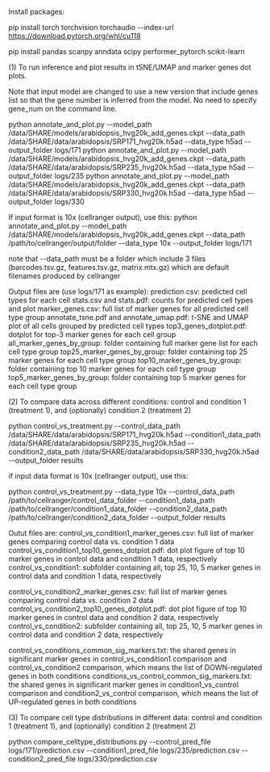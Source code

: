 Install packages:

pip install torch torchvision torchaudio --index-url https://download.pytorch.org/whl/cu118

pip install pandas scanpy anndata scipy performer_pytorch scikit-learn

(1) To run inference and plot results in tSNE/UMAP and marker genes dot plots.

Note that input model are changed to use a new version that include genes list so that the gene number is inferred from the model. No need to specify gene_num on the command line.

python annotate_and_plot.py --model_path /data/SHARE/models/arabidopsis_hvg20k_add_genes.ckpt --data_path /data/SHARE/data/arabidopsis/SRP171_hvg20k.h5ad --data_type h5ad --output_folder logs/171
python annotate_and_plot.py --model_path /data/SHARE/models/arabidopsis_hvg20k_add_genes.ckpt --data_path /data/SHARE/data/arabidopsis/SRP235_hvg20k.h5ad --data_type h5ad --output_folder logs/235
python annotate_and_plot.py --model_path /data/SHARE/models/arabidopsis_hvg20k_add_genes.ckpt --data_path /data/SHARE/data/arabidopsis/SRP330_hvg20k.h5ad --data_type h5ad --output_folder logs/330

If input format is 10x (cellranger output), use this:
python annotate_and_plot.py --model_path /data/SHARE/models/arabidopsis_hvg20k_add_genes.ckpt --data_path /path/to/cellranger/output/folder --data_type 10x --output_folder logs/171

note that --data_path must be a folder which include 3 files (barcodes.tsv.gz, features.tsv.gz, matrix.mtx.gz) which are default filenames produced by cellranger

Output files are (use logs/171 as example):
  prediction.csv:                           predicted cell types for each cell
  stats.csv and stats.pdf:                  counts for predicted cell types and plot
  marker_genes.csv:                         full list of marker genes for all predicted cell type group
  annotate_tsne.pdf and annotate_umap.pdf:  t-SNE and UMAP plot of all cells grouped by predicted cell types
  top3_genes_dotplot.pdf:                   dotplot for top-3 marker genes for each cell group
  all_marker_genes_by_group:                folder containing full marker gene list for each cell type group
  top25_marker_genes_by_group:              folder containing top 25 marker genes for each cell type group
  top10_marker_genes_by_group:              folder containing top 10 marker genes for each cell type group
  top5_marker_genes_by_group:               folder containing top 5 marker genes for each cell type group

(2) To compare data across different conditions: control and condition 1 (treatment 1), and (optionally) condition 2 (treatment 2)

python control_vs_treatment.py --control_data_path /data/SHARE/data/arabidopsis/SRP171_hvg20k.h5ad --condition1_data_path /data/SHARE/data/arabidopsis/SRP235_hvg20k.h5ad --condition2_data_path /data/SHARE/data/arabidopsis/SRP330_hvg20k.h5ad --output_folder results

if input data format is 10x (cellranger output), use this:

python control_vs_treatment.py --data_type 10x --control_data_path /path/to/cellranger/control_data_folder --condition1_data_path /path/to/cellranger/condition1_data_folder --condition2_data_path /path/to/cellranger/condition2_data_folder --output_folder results

Outut files are:
  control_vs_condition1_marker_genes.csv:           full list of marker genes comparing control data vs. condition 1 data
  control_vs_condition1_top10_genes_dotplot.pdf:    dot plot figure of top 10 marker genes in control data and condition 1 data, respectively
  control_vs_condition1:                            subfolder containing all, top 25, 10, 5 marker genes in control data and condition 1 data, respectively

  control_vs_condition2_marker_genes.csv:           full list of marker genes comparing control data vs. condition 2 data
  control_vs_condition2_top10_genes_dotplot.pdf:    dot plot figure of top 10 marker genes in control data and condition 2 data, respectively
  control_vs_condition2:                            subfolder containing all, top 25, 10, 5 marker genes in control data and condition 2 data, respectively

  control_vs_conditions_common_sig_markers.txt:     the shared genes in significant marker genes in control_vs_condition1 comparison and control_vs_condition2 comparison, which means the list of DOWN-regulated genes in both conditions 
  conditions_vs_control_common_sig_markers.txt:     the shared genes in significant marker genes in condition1_vs_control comparison and condition2_vs_control comparison, which means the list of UP-regulated genes in both conditions 

(3) To compare cell type distributions in different data: control and condition 1 (treatment 1), and (optionally) condition 2 (treatment 2)

python compare_celltype_distributions.py --control_pred_file logs/171/prediction.csv --condition1_pred_file logs/235/prediction.csv --condition2_pred_file logs/330/prediction.csv
